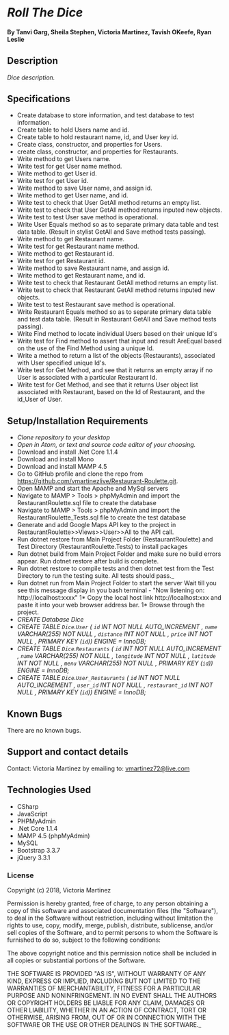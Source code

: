 # _Roll The Dice_

#### By Tanvi Garg, Sheila Stephen, Victoria Martinez, Tavish OKeefe, Ryan Leslie

## Description

_Dice description._

## Specifications
* Create database to store information, and test database to test information.
* Create table to hold Users name and id.
* Create table to hold restaurant name, id, and User key id.
* Create class, constructor, and properties for Users.
* create class, constructor, and properties for Restaurants.
* Write method to get Users name.
* Write test for get User name method.
* Write method to get User id.
* Write test for get User id.
* Write method to save User name, and assign id.
* Write method to get User name, and id.
* Write test to check that User GetAll method returns an empty list.
* Write test to check that User GetAll method returns inputed new objects.
* Write test to test User save method is operational.
* Write User Equals method so as to separate primary data table and test data table. (Result in stylist GetAll and Save method tests passing).
* Write method to get Restaurant name.
* Write test for get Restaurant name method.
* Write method to get Restaurant id.
* Write test for get Restaurant id.
* Write method to save Restaurant name, and assign id.
* Write method to get Restaurant name, and id.
* Write test to check that Restaurant GetAll method returns an empty list.
* Write test to check that Restaurant GetAll method returns inputed new objects.
* Write test to test Restaurant save method is operational.
* Write Restaurant Equals method so as to separate primary data table and test data table. (Result in Restaurant GetAll and Save method tests passing).
* Write Find method to locate individual Users based on their unique Id's
* Write test for Find method to assert that input and result AreEqual based on the use of the Find Method using a unique Id.
* Write a method to return a list of the objects (Restaurants), associated with User specified unique Id's.
* Write test for Get Method, and see that it returns an empty array if no User is associated with a particular Restaurant Id.
* Write test for Get Method, and see that it returns User object list associated with Restaurant, based on the Id of Restaurant, and the id_User of User.



## Setup/Installation Requirements

* _Clone repository to your desktop_
* _Open in Atom, or text and source code editor of your choosing._
* Download and install .Net Core 1.1.4
* Download and install Mono
* Download and install MAMP 4.5
* Go to GitHub profile and clone the repo from https://github.com/vmartinezlive/Restaurant-Roulette.git. 
* Open MAMP and start the Apache and MySql servers
* Navigate to MAMP > Tools > phpMyAdmin and import the RestaurantRoulette.sql file to create the database
* Navigate to MAMP > Tools > phpMyAdmin and import the RestaurantRoulette_Tests.sql file to create the test database
* Generate and add Google Maps API key to the project in RestaurantRoulette>>Views>>User>>All to the API call.
* Run dotnet restore from Main Project Folder (RestaurantRoulette) and Test Directory (RestaurantRoulette.Tests) to install packages
* Run dotnet build from Main Project Folder and make sure no build errors appear. Run dotnet restore after build is complete.
* Run dotnet restore to compile tests and then dotnet test from the Test Directory to run the testing suite. All tests should pass._
* Run dotnet run from Main Project Folder to start the server
Wait till you see this message display in you bash terminal - "Now listening on: http://localhost:xxxx" 1* Copy the local host link http://localhost:xxx and paste it into your web browser address bar. 1* Browse through the project.
* _CREATE Database Dice_
* _CREATE TABLE `Dice`.`User` ( `id` INT NOT NULL AUTO_INCREMENT , `name` VARCHAR(255) NOT NULL , `distance` INT NOT NULL , `price` INT NOT NULL , PRIMARY KEY (`id`)) ENGINE = InnoDB;_
* _CREATE TABLE `Dice`.`Restaurants` ( `id` INT NOT NULL AUTO_INCREMENT , `name` VARCHAR(255) NOT NULL , `longitude` INT NOT NULL , `latitude` INT NOT NULL , `menu` VARCHAR(255) NOT NULL , PRIMARY KEY (`id`)) ENGINE = InnoDB;_
* _CREATE TABLE `Dice`.`User_Restaurants` ( `id` INT NOT NULL AUTO_INCREMENT , `user_id` INT NOT NULL , `restaurant_id` INT NOT NULL , PRIMARY KEY (`id`)) ENGINE = InnoDB;_



## Known Bugs

There are no known bugs.

## Support and contact details

Contact: Victoria Martinez by emailing to: vmartinez72@live.com

## Technologies Used

* CSharp
* JavaScript
* PHPMyAdmin
* .Net Core 1.1.4
* MAMP 4.5 (phpMyAdmin)
* MySQL
* Bootstrap 3.3.7
* jQuery 3.3.1

### License

Copyright (c) 2018, Victoria Martinez 

Permission is hereby granted, free of charge, to any person obtaining a copy
of this software and associated documentation files (the "Software"), to deal
in the Software without restriction, including without limitation the rights
to use, copy, modify, merge, publish, distribute, sublicense, and/or sell
copies of the Software, and to permit persons to whom the Software is
furnished to do so, subject to the following conditions:  

The above copyright notice and this permission notice shall be included in all copies or substantial portions of the Software.

THE SOFTWARE IS PROVIDED "AS IS", WITHOUT WARRANTY OF ANY KIND, EXPRESS OR
IMPLIED, INCLUDING BUT NOT LIMITED TO THE WARRANTIES OF MERCHANTABILITY,
FITNESS FOR A PARTICULAR PURPOSE AND NONINFRINGEMENT. IN NO EVENT SHALL THE
AUTHORS OR COPYRIGHT HOLDERS BE LIABLE FOR ANY CLAIM, DAMAGES OR OTHER
LIABILITY, WHETHER IN AN ACTION OF CONTRACT, TORT OR OTHERWISE, ARISING FROM,
OUT OF OR IN CONNECTION WITH THE SOFTWARE OR THE USE OR OTHER DEALINGS IN THE
SOFTWARE._
